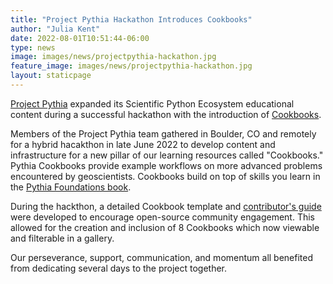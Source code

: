 ```yaml
---
title: "Project Pythia Hackathon Introduces Cookbooks"
author: "Julia Kent"
date: 2022-08-01T10:51:44-06:00
type: news
image: images/news/projectpythia-hackathon.jpg
feature_image: images/news/projectpythia-hackathon.jpg
layout: staticpage
---
```


[Project Pythia](https://projectpythia.org/) expanded its 
Scientific Python Ecosystem educational content during a 
successful hackathon with the introduction of
[Cookbooks](https://cookbooks.projectpythia.org/). 

Members of the Project Pythia team gathered in Boulder, CO 
and remotely for a hybrid hacakthon in late June 2022 to 
develop content and infrastructure for a new pillar of our 
learning resources called "Cookbooks." Pythia Cookbooks provide 
example workflows on more advanced problems encountered by geoscientists. 
Cookbooks build on top of skills you learn in the 
[Pythia Foundations book](https://foundations.projectpythia.org/).

During the hackthon, a detailed Cookbook template and 
[contributor's guide](https://github.com/ProjectPythiaCookbooks/.github/blob/main/CONTRIBUTING.md) 
were developed to encourage open-source community engagement. This 
allowed for the creation and inclusion of 8 Cookbooks which now 
viewable and filterable in a gallery.

Our perseverance, support, communication, and momentum all benefited 
from dedicating several days to the project together.
